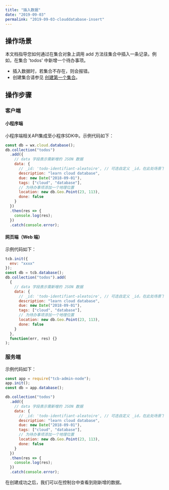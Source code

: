 ```yaml
---
title: "插入数据"
date: "2019-09-03"
permalink: "2019-09-03-clouddatabase-insert"
---
```


## 操作场景

本文档指导您如何通过在集合对象上调用 add 方法往集合中插入一条记录。例如，在集合 'todos' 中新增一个待办事项。

- 插入数据时，若集合不存在，则会报错。
- 创建集合请参见 [创建第一个集合](https://cloud.tencent.com/document/product/876/19371)。

## 操作步骤

### 客户端

#### 小程序端

小程序端相关API集成至小程序SDK中。示例代码如下：

```javascript
const db = wx.cloud.database();
db.collection("todos")
  .add({
    // data 字段表示需新增的 JSON 数据
    data: {
      // _id: 'todo-identifiant-aleatoire', // 可选自定义 _id，在此处场景下用数据库自动分配的就可以了
      description: "learn cloud database",
      due: new Date("2018-09-01"),
      tags: ["cloud", "database"],
      // 为待办事项添加一个地理位置
      location: new db.Geo.Point(23, 113),
      done: false
    }
  })
  .then(res => {
    console.log(res);
  })
  .catch(console.error);
```
#### 网页端（Web 端）

示例代码如下：

```javascript
tcb.init({
  env: "xxxx"
});
const db = tcb.database();
db.collection("todos").add(
  {
    // data 字段表示需新增的 JSON 数据
    data: {
      // _id: 'todo-identifiant-aleatoire', // 可选自定义 _id，在此处场景下用数据库自动分配的就可以了
      description: "learn cloud database",
      due: new Date("2018-09-01"),
      tags: ["cloud", "database"],
      // 为待办事项添加一个地理位置
      location: new db.Geo.Point(23, 113),
      done: false
    }
  },
  function(err, res) {}
);
```

### 服务端

示例代码如下：

```javascript
const app = require("tcb-admin-node");
app.init();
const db = app.database();

db.collection("todos")
  .add({
    // data 字段表示需新增的 JSON 数据
    data: {
      // _id: 'todo-identifiant-aleatoire', // 可选自定义 _id，在此处场景下用数据库自动分配的就可以了
      description: "learn cloud database",
      due: new Date("2018-09-01"),
      tags: ["cloud", "database"],
      // 为待办事项添加一个地理位置
      location: new db.Geo.Point(23, 113),
      done: false
    }
  })
  .then(res => {
    console.log(res);
  })
  .catch(console.error);
```

在创建成功之后，我们可以在控制台中查看到刚新增的数据。
